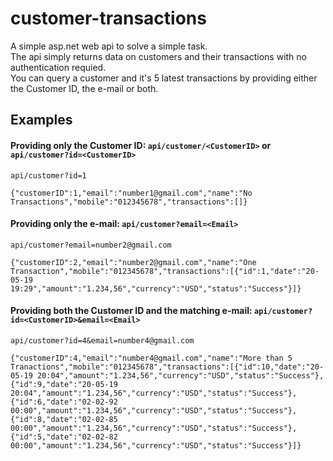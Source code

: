 # customer-transactions
A simple asp.net web api to solve a simple task.  
The api simply returns data on customers and their transactions with no authentication requied.  
You can query a customer and it's 5 latest transactions by providing either the Customer ID, the e-mail or both.

## Examples

#### Providing only the Customer ID: `api/customer/<CustomerID>` or `api/customer?id=<CustomerID>`
`api/customer?id=1`
```
{"customerID":1,"email":"number1@gmail.com","name":"No Transactions","mobile":"012345678","transactions":[]}
```

#### Providing only the e-mail: `api/customer?email=<Email>`
`api/customer?email=number2@gmail.com`
```
{"customerID":2,"email":"number2@gmail.com","name":"One Transaction","mobile":"012345678","transactions":[{"id":1,"date":"20-05-19 19:29","amount":"1.234,56","currency":"USD","status":"Success"}]}
```

#### Providing both the Customer ID and the matching e-mail: `api/customer?id=<CustomerID>&email=<Email>`
`api/customer?id=4&email=number4@gmail.com`
```
{"customerID":4,"email":"number4@gmail.com","name":"More than 5 Tranactions","mobile":"012345678","transactions":[{"id":10,"date":"20-05-19 20:04","amount":"1.234,56","currency":"USD","status":"Success"},{"id":9,"date":"20-05-19 20:04","amount":"1.234,56","currency":"USD","status":"Success"},{"id":6,"date":"02-02-92 00:00","amount":"1.234,56","currency":"USD","status":"Success"},{"id":8,"date":"02-02-85 00:00","amount":"1.234,56","currency":"USD","status":"Success"},{"id":5,"date":"02-02-82 00:00","amount":"1.234,56","currency":"USD","status":"Success"}]}
```
